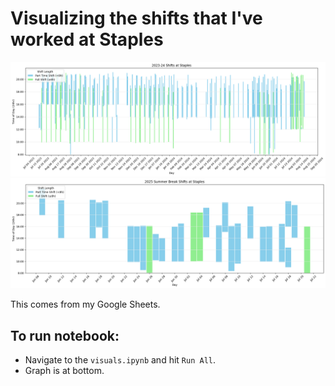 # Visualizing the shifts that I've worked at Staples

![Graph 2023-24](./Staples%20Finances%202023-24.png)
![Graph 2025](./Staples%20Finances%202025.png)

This comes from my Google Sheets.

## To run notebook:
- Navigate to the `visuals.ipynb` and hit `Run All`. 
- Graph is at bottom.
